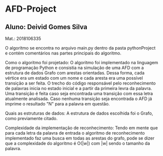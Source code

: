 # AFD-Project

Aluno: Deivid Gomes Silva
-
Mat.: 2018106335

O algoritmo se encontra no arquivo main.py dentro da pasta pythonProject e contém comentários nas partes principais do algoritmo.

Como o algoritmo foi projetado:
  O algoritmo foi implementado na linguagem de programação Python e consistia na simulação de uma AFD com a estrutura de dados Grafo com arestas orientadas.
  Dessa forma, cada vértice era um estado com um nome e cada aresta era uma possível transição a ser feita.
  O trecho do código responsável pelo reconhecimento de palavras inicia no estado inicial e a partir da primeira levra da palavra.
  Uma transição é feita caso seja encontrada uma transição com essa letra atualmente analisada. 
  Caso nenhuma transição seja encontrada o AFD já imprime o resultado "N" para a palavra em questão.
  
Quais as estruturas de dados:
  A estrutura de dados escolhida foi o Grafo, como previamente citado.
  
Complexidade da implementação de reconhecimento:
  Tendo em mente que para cada letra da palavra de entrada o algoritmo de reconhecimento implementado faz uma busca em todas as arestas do grafo,
  pode se dizer que a complexidade do algoritmo é O(|w|) com |w| sendo o tamanho da palavra.
